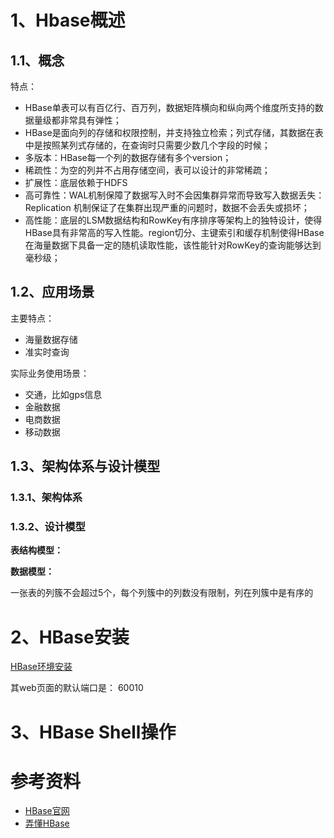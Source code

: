 
# 1、Hbase概述

## 1.1、概念

特点：
- HBase单表可以有百亿行、百万列，数据矩阵横向和纵向两个维度所支持的数据量级都非常具有弹性；
- HBase是面向列的存储和权限控制，并支持独立检索；列式存储，其数据在表中是按照某列式存储的，在查询时只需要少数几个字段的时候；
- 多版本：HBase每一个列的数据存储有多个version；
- 稀疏性：为空的列并不占用存储空间，表可以设计的非常稀疏；
- 扩展性：底层依赖于HDFS
- 高可靠性：WAL机制保障了数据写入时不会因集群异常而导致写入数据丢失：Replication 机制保证了在集群出现严重的问题时，数据不会丢失或损坏；
- 高性能：底层的LSM数据结构和RowKey有序排序等架构上的独特设计，使得HBase具有非常高的写入性能。region切分、主键索引和缓存机制使得HBase在海量数据下具备一定的随机读取性能，该性能针对RowKey的查询能够达到毫秒级；

## 1.2、应用场景

主要特点：
- 海量数据存储
- 准实时查询

实际业务使用场景：
- 交通，比如gps信息
- 金融数据
- 电商数据
- 移动数据

## 1.3、架构体系与设计模型

### 1.3.1、架构体系


### 1.3.2、设计模型

**表结构模型：**


**数据模型：**

一张表的列簇不会超过5个，每个列簇中的列数没有限制，列在列簇中是有序的



# 2、HBase安装

[HBase环境安装](../工具/环境配置/大数据环境.md#2HBase环境搭建)

其web页面的默认端口是： 60010

# 3、HBase Shell操作



# 参考资料

- [HBase官网](http://hbase.apache.org/)
- [弄懂HBase](https://blog.csdn.net/oTengYue/article/details/86751260)

